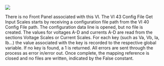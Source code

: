 ﻿![](https://lh5.googleusercontent.com/OofD76vMKSi6GUAntO9S5ZNHuZKePoHRNGX14UN52KOU_i5vWygwcVeET1OhJ3EMZMBw_0T6UQA2jmjX514oBXS2ibO0qgfPgu1F9xC0KAN5K1DMSSECK48ydZkRBN27kY1csAdF)

There is no Front Panel associated with this VI. The VI 43 Config File Get Input Scales starts by receiving a configuration file path from the VI 40 Config File path. The configuration data line is opened, but no file is created. The values for voltages A-D and currents A-D are read from the sections Voltage Scales or Current Scales. For each key (such as Va, Vb, Ia, Ib…) the value associated with the key is recorded to the respective global variable. If no key is found, a 1 is returned. All errors are sent through the process as error in/error out. Once complete, the mapping reference is closed and no files are written, indicated by the False constant.
